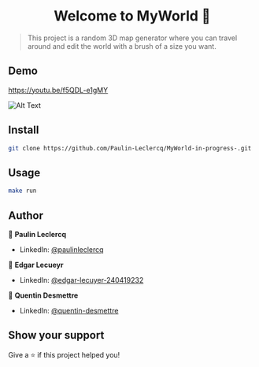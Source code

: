 <h1 align="center">Welcome to MyWorld 👋</h1>

> This project is a random 3D map generator where you can travel around
> and edit the world with a brush of a size you want.

## Demo
https://youtu.be/f5QDL-e1gMY

![Alt Text](https://github.com/Paulin-Leclercq/MyWorld-in-progress-/blob/main/world.gif)

## Install

```sh
git clone https://github.com/Paulin-Leclercq/MyWorld-in-progress-.git
```

## Usage

```sh
make run
```

## Author

👤 **Paulin Leclercq**

* LinkedIn: [@paulinleclercq](https://www.linkedin.com/in/paulinleclercq/)

👤 **Edgar Lecueyr**

* LinkedIn: [@edgar-lecuyer-240419232](https://www.linkedin.com/in/edgar-lecuyer-240419232/)

👤 **Quentin Desmettre**

* LinkedIn: [@quentin-desmettre](https://www.linkedin.com/in/quentin-desmettre/)

## Show your support

Give a ⭐️ if this project helped you!
